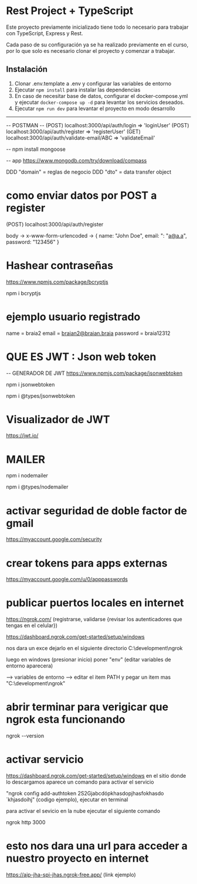 # Rest Project + TypeScript

Este proyecto previamente inicializado tiene todo lo necesario para trabajar con TypeScript, Express y Rest.

Cada paso de su configuración ya se ha realizado previamente en el curso, por lo que solo es necesario clonar el proyecto y comenzar a trabajar.


## Instalación

1. Clonar .env.template a .env y configurar las variables de entorno
2. Ejecutar `npm install` para instalar las dependencias
3. En caso de necesitar base de datos, configurar el docker-compose.yml y ejecutar `docker-compose up -d` para levantar los servicios deseados.
4. Ejecutar `npm run dev` para levantar el proyecto en modo desarrollo

---------------
-- POSTMAN --
(POST) localhost:3000/api/auth/login    => 'loginUser'
(POST) localhost:3000/api/auth/register => 'registerUser'
(GET) localhost:3000/api/auth/validate-email/ABC => 'validateEmail'


-- 
npm install mongoose

-- app
https://www.mongodb.com/try/download/compass

DDD "domain" = reglas de negocio
DDD "dto" = data transfer object

# como enviar datos por POST a register

(POST) localhost:3000/api/auth/register

body -> x-www-form-urlencoded -> {
  name: "John Doe",
  email: ": "a@a.a",
  password: "123456"
}


# Hashear contraseñas
https://www.npmjs.com/package/bcryptjs

npm i bcryptjs

# ejemplo usuario registrado

name = braia2
email = braian2@braian.braia
password = braia12312


# QUE ES JWT : Json web token

-- GENERADOR DE JWT
https://www.npmjs.com/package/jsonwebtoken

npm i jsonwebtoken

npm i @types/jsonwebtoken

# Visualizador de JWT

https://jwt.io/


# MAILER

npm i nodemailer

npm i @types/nodemailer


# activar seguridad de doble factor de gmail
https://myaccount.google.com/security

# crear tokens para apps externas
https://myaccount.google.com/u/0/apppasswords


# publicar puertos locales en internet

https://ngrok.com/
(registrarse, validarse {revisar los autenticadores que tengas en el celular})

https://dashboard.ngrok.com/get-started/setup/windows

nos dara un exce dejarlo en el siguiente directorio
C:\development\ngrok

luego en windows (presionar inicio) poner "env" (editar variables de entorno aparecera)

--> variables de entorno
  --> editar el item PATH
  y pegar un item mas "C:\development\ngrok"


# abrir terminar para verigicar que ngrok esta funcionando

ngrok --version

# activar servicio
https://dashboard.ngrok.com/get-started/setup/windows
en el sitio donde lo descargamos aparece un comando para activar el servicio

"ngrok config add-authtoken 2S2Gjabcdópkhasdopjhasfokhasdo´khjasdoíhj" (codigo ejemplo), ejecutar en terminal

para activar el sevicio en la nube ejecutar el siguiente comando

ngrok http 3000

# esto nos dara una url para acceder a nuestro proyecto en internet

https://aip-jha-spi-jhas.ngrok-free.app/ (link ejemplo)

